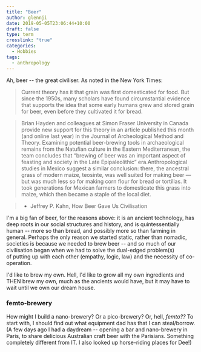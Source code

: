 ```yaml
---
title: "Beer"
author: glennji
date: 2019-05-05T23:06:44+10:00
draft: false
type: term
crosslink: "true"
categories:
  - Hobbies
tags:
  - anthropology
---
```

Ah, beer -- the great civiliser. As noted in the New York Times:

> Current theory has it that grain was first domesticated for food. But since the 1950s, many scholars have found circumstantial evidence that supports the idea that some early humans grew and stored grain for beer, even before they cultivated it for bread.

> Brian Hayden and colleagues at Simon Fraser University in Canada provide new support for this theory in an article published this month (and online last year) in the Journal of Archeological Method and Theory. Examining potential beer-brewing tools in archaeological remains from the Natufian culture in the Eastern Mediterranean, the team concludes that “brewing of beer was an important aspect of feasting and society in the Late Epipaleolithic” era.Anthropological studies in Mexico suggest a similar conclusion: there, the ancestral grass of modern maize, teosinte, was well suited for making beer — but was much less so for making corn flour for bread or tortillas. It took generations for Mexican farmers to domesticate this grass into maize, which then became a staple of the local diet.

> - Jeffrey P. Kahn, How Beer Gave Us Civilisation

I'm a big fan of beer, for the reasons above: it is an ancient technology, has deep roots in our social structures and history, and is quintessentially human -- more so than bread, and possibly more so than farming in general. Perhaps the only reason we started static, rather than nomadic, societies is because we needed to brew beer -- and so much of our civilisation began when we had to solve the dual-edged problem(s) of putting up with each other (empathy, logic, law) and the necessity of co-operation.

I'd like to brew my own. Hell, I'd like to grow all my own ingredients and THEN brew my own, much as the ancients would have, but it may have to wait until we own our dream house.

### femto-brewery

How might I build a nano-brewery? Or a pico-brewery? Or, hell, _femto??_ To start with, I should find out what equipment dad has that I can steal/borrow. (A few days ago I had a daydream -- opening a bar and nano-brewery in Paris, to share delicious Australian craft beer with the Parisians. Something completely different from IT. I also looked up horse-riding places for Dee!)
